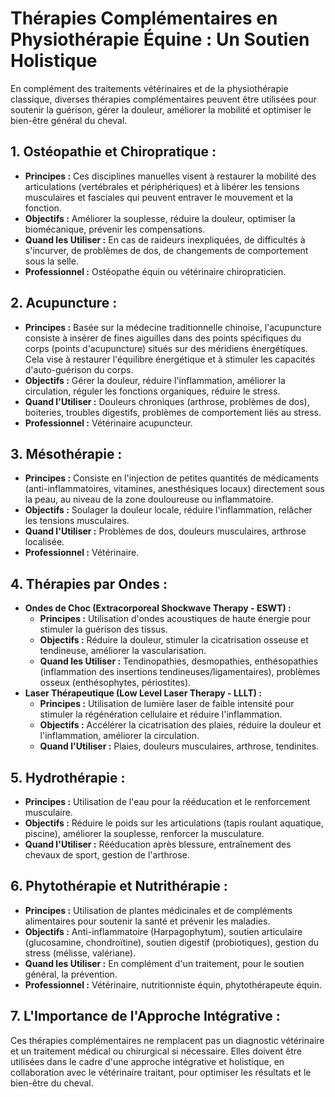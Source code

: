 # Thérapies Complémentaires en Physiothérapie Équine : Un Soutien Holistique

En complément des traitements vétérinaires et de la physiothérapie classique, diverses thérapies complémentaires peuvent être utilisées pour soutenir la guérison, gérer la douleur, améliorer la mobilité et optimiser le bien-être général du cheval.

## 1. Ostéopathie et Chiropratique :

*   **Principes :** Ces disciplines manuelles visent à restaurer la mobilité des articulations (vertébrales et périphériques) et à libérer les tensions musculaires et fasciales qui peuvent entraver le mouvement et la fonction.
*   **Objectifs :** Améliorer la souplesse, réduire la douleur, optimiser la biomécanique, prévenir les compensations.
*   **Quand les Utiliser :** En cas de raideurs inexpliquées, de difficultés à s'incurver, de problèmes de dos, de changements de comportement sous la selle.
*   **Professionnel :** Ostéopathe équin ou vétérinaire chiropraticien.

## 2. Acupuncture :

*   **Principes :** Basée sur la médecine traditionnelle chinoise, l'acupuncture consiste à insérer de fines aiguilles dans des points spécifiques du corps (points d'acupuncture) situés sur des méridiens énergétiques. Cela vise à restaurer l'équilibre énergétique et à stimuler les capacités d'auto-guérison du corps.
*   **Objectifs :** Gérer la douleur, réduire l'inflammation, améliorer la circulation, réguler les fonctions organiques, réduire le stress.
*   **Quand l'Utiliser :** Douleurs chroniques (arthrose, problèmes de dos), boiteries, troubles digestifs, problèmes de comportement liés au stress.
*   **Professionnel :** Vétérinaire acupuncteur.

## 3. Mésothérapie :

*   **Principes :** Consiste en l'injection de petites quantités de médicaments (anti-inflammatoires, vitamines, anesthésiques locaux) directement sous la peau, au niveau de la zone douloureuse ou inflammatoire.
*   **Objectifs :** Soulager la douleur locale, réduire l'inflammation, relâcher les tensions musculaires.
*   **Quand l'Utiliser :** Problèmes de dos, douleurs musculaires, arthrose localisée.
*   **Professionnel :** Vétérinaire.

## 4. Thérapies par Ondes :

*   **Ondes de Choc (Extracorporeal Shockwave Therapy - ESWT) :**
    *   **Principes :** Utilisation d'ondes acoustiques de haute énergie pour stimuler la guérison des tissus.
    *   **Objectifs :** Réduire la douleur, stimuler la cicatrisation osseuse et tendineuse, améliorer la vascularisation.
    *   **Quand les Utiliser :** Tendinopathies, desmopathies, enthésopathies (inflammation des insertions tendineuses/ligamentaires), problèmes osseux (enthésophytes, périostites).
*   **Laser Thérapeutique (Low Level Laser Therapy - LLLT) :**
    *   **Principes :** Utilisation de lumière laser de faible intensité pour stimuler la régénération cellulaire et réduire l'inflammation.
    *   **Objectifs :** Accélérer la cicatrisation des plaies, réduire la douleur et l'inflammation, améliorer la circulation.
    *   **Quand l'Utiliser :** Plaies, douleurs musculaires, arthrose, tendinites.

## 5. Hydrothérapie :

*   **Principes :** Utilisation de l'eau pour la rééducation et le renforcement musculaire.
*   **Objectifs :** Réduire le poids sur les articulations (tapis roulant aquatique, piscine), améliorer la souplesse, renforcer la musculature.
*   **Quand l'Utiliser :** Rééducation après blessure, entraînement des chevaux de sport, gestion de l'arthrose.

## 6. Phytothérapie et Nutrithérapie :

*   **Principes :** Utilisation de plantes médicinales et de compléments alimentaires pour soutenir la santé et prévenir les maladies.
*   **Objectifs :** Anti-inflammatoire (Harpagophytum), soutien articulaire (glucosamine, chondroïtine), soutien digestif (probiotiques), gestion du stress (mélisse, valériane).
*   **Quand les Utiliser :** En complément d'un traitement, pour le soutien général, la prévention.
*   **Professionnel :** Vétérinaire, nutritionniste équin, phytothérapeute équin.

## 7. L'Importance de l'Approche Intégrative :

Ces thérapies complémentaires ne remplacent pas un diagnostic vétérinaire et un traitement médical ou chirurgical si nécessaire. Elles doivent être utilisées dans le cadre d'une approche intégrative et holistique, en collaboration avec le vétérinaire traitant, pour optimiser les résultats et le bien-être du cheval.
